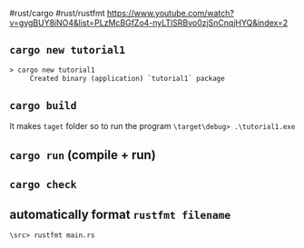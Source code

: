 #rust/cargo #rust/rustfmt
https://www.youtube.com/watch?v=gvgBUY8iNO4&list=PLzMcBGfZo4-nyLTlSRBvo0zjSnCnqjHYQ&index=2


## `cargo new tutorial1`

```cmd
> cargo new tutorial1
     Created binary (application) `tutorial1` package
```

## `cargo build` 
It makes `taget` folder
so to run the program `\target\debug> .\tutorial1.exe`


## `cargo run` (compile + run)


## `cargo check` 



## automatically format `rustfmt filename`
`\src> rustfmt main.rs`




